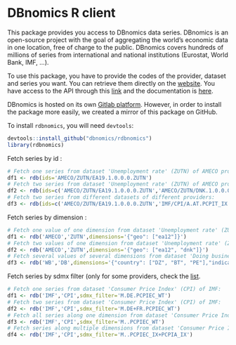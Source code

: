 # DBnomics R client

This package provides you access to DBnomics data series. DBnomics is an open-source project with the goal of aggregating the world’s economic data in one location, free of charge to the public. DBnomics covers hundreds of millions of series from international and national institutions (Eurostat, World Bank, IMF, ...).

To use this package, you have to provide the codes of the provider, dataset and series you want. You can retrieve them directly on the [website](https://next.nomics.world/). You have access to the API through this [link](http://api.next.nomics.world/) and the documentation is [here](https://api.next.nomics.world/apidocs).

DBnomics is hosted on its own [Gitlab platform](https://git.nomics.world/). However, in order to install the package more easily, we created a mirror of this package on GitHub.

To install `rdbnomics`, you will need `devtools`:

```r
devtools::install_github("dbnomics/rdbnomics")
library(rdbnomics)
```

Fetch series by id :
```r
# Fetch one series from dataset 'Unemployment rate' (ZUTN) of AMECO provider:
df1 <- rdb(ids='AMECO/ZUTN/EA19.1.0.0.0.ZUTN')
# Fetch two series from dataset 'Unemployment rate' (ZUTN) of AMECO provider:
df2 <- rdb(ids=c('AMECO/ZUTN/EA19.1.0.0.0.ZUTN','AMECO/ZUTN/DNK.1.0.0.0.ZUTN'))
# Fetch two series from different datasets of different providers:
df3 <- rdb(ids=c('AMECO/ZUTN/EA19.1.0.0.0.ZUTN','IMF/CPI/A.AT.PCPIT_IX'))
```

Fetch series by dimension :
```r
# Fetch one value of one dimension from dataset 'Unemployment rate' (ZUTN) of AMECO provider:
df1 <- rdb('AMECO','ZUTN',dimensions='{"geo": ["ea12"]}')
# Fetch two values of one dimension from dataset 'Unemployment rate' (ZUTN) of AMECO provider:
df2 <- rdb('AMECO','ZUTN',dimensions='{"geo": ["ea12", "dnk"]}')
# Fetch several values of several dimensions from dataset 'Doing business' (DB) of World Bank:
df3 <- rdb('WB','DB',dimensions='{"country": ["DZ", "BT", "PE"],"indicator": ["IC.DCP.BQCI","IC.REG.COST.PC.ZS"]}')
```

Fetch series by sdmx filter (only for some providers, check the [list](https://git.nomics.world/dbnomics/dbnomics-api/blob/master/dbnomics_api/application.cfg).
```r
# Fetch one series from dataset 'Consumer Price Index' (CPI) of IMF:
df1 <- rdb('IMF','CPI',sdmx_filter='M.DE.PCPIEC_WT')
# Fetch two series from dataset 'Consumer Price Index' (CPI) of IMF:
df2 <- rdb('IMF','CPI',sdmx_filter='M.DE+FR.PCPIEC_WT')
# Fetch all series along one dimension from dataset 'Consumer Price Index' (CPI) of IMF:
df3 <- rdb('IMF','CPI',sdmx_filter='M..PCPIEC_WT')
# Fetch series along multiple dimensions from dataset 'Consumer Price Index' (CPI) of IMF:
df4 <- rdb('IMF','CPI',sdmx_filter='M..PCPIEC_IX+PCPIA_IX')
```
